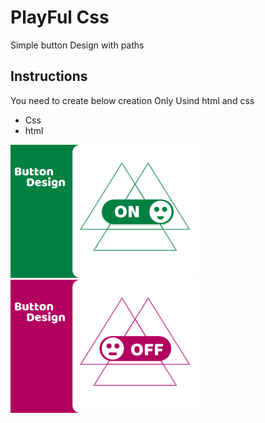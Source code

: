 # PlayFul Css

Simple button Design with paths

## Instructions
You need to create below creation Only Usind html and css

- Css
- html



<img src  = "IMG/Design 01_1.png" width="300px">

<img src  = "IMG/Design 01_2.png" width="300px">
